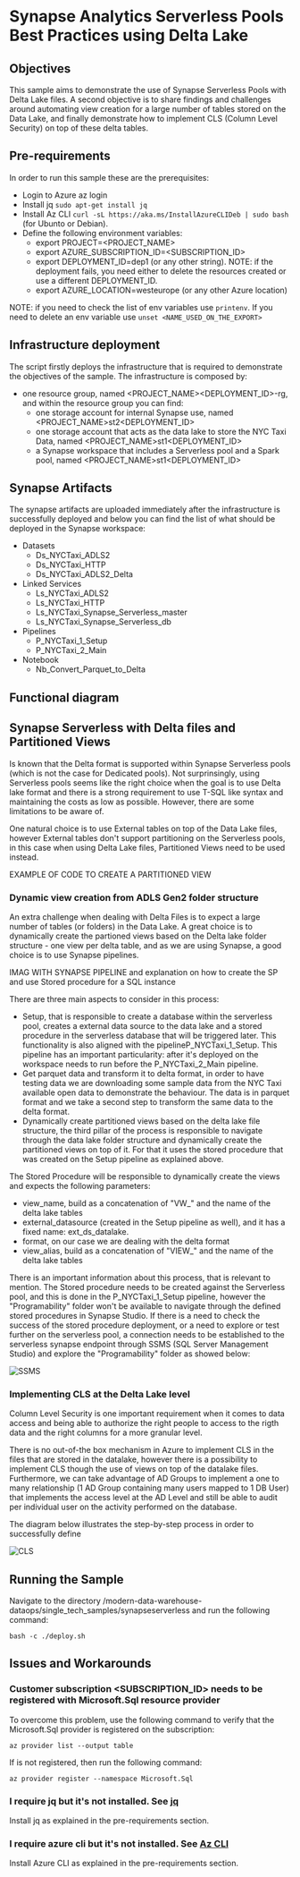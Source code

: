 # Synapse Analytics Serverless Pools Best Practices using Delta Lake

## Objectives

This sample aims to demonstrate the use of Synapse Serverless Pools with Delta Lake files. A second objective is to share findings and challenges around automating view creation for a large number of tables stored on the Data Lake, and finally demonstrate how to implement CLS (Column Level Security) on top of these delta tables.

## Pre-requirements

In order to run this sample these are the prerequisites:

- Login to Azure az login
- Install jq
    ```sudo apt-get install jq```
- Install Az CLI
    ```curl -sL https://aka.ms/InstallAzureCLIDeb | sudo bash``` (for Ubunto or Debian).
- Define the following environment variables:
  - export PROJECT=<PROJECT_NAME>
  - export AZURE_SUBSCRIPTION_ID=<SUBSCRIPTION_ID>
  - export DEPLOYMENT_ID=dep1 (or any other string). NOTE: if the deployment fails, you need either to delete the resources created or use a different DEPLOYMENT_ID.
  - export AZURE_LOCATION=westeurope (or any other Azure location)

NOTE: if you need to check the list of env variables use ```printenv```. If you need to delete an env variable use ```unset <NAME_USED_ON_THE_EXPORT>```

## Infrastructure deployment

The script firstly deploys the infrastructure that is required to demonstrate the objectives of the sample.
The infrastructure is composed by:

- one resource group, named <PROJECT_NAME><DEPLOYMENT_ID>-rg, and within the resource group you can find:
  - one storage account for internal Synapse use, named <PROJECT_NAME>st2<DEPLOYMENT_ID>
  - one storage account that acts as the data lake to store the NYC Taxi Data, named <PROJECT_NAME>st1<DEPLOYMENT_ID>
  - a Synapse workspace that includes a Serverless pool and a Spark pool, named <PROJECT_NAME>st1<DEPLOYMENT_ID>

## Synapse Artifacts

The synapse artifacts are uploaded immediately after the infrastructure is successfully deployed and below you can find the list of what should be deployed in the Synapse workspace:

- Datasets
  - Ds_NYCTaxi_ADLS2
  - Ds_NYCTaxi_HTTP
  - Ds_NYCTaxi_ADLS2_Delta
- Linked Services
  - Ls_NYCTaxi_ADLS2
  - Ls_NYCTaxi_HTTP
  - Ls_NYCTaxi_Synapse_Serverless_master
  - Ls_NYCTaxi_Synapse_Serverless_db
- Pipelines
  - P_NYCTaxi_1_Setup
  - P_NYCTaxi_2_Main
- Notebook
  - Nb_Convert_Parquet_to_Delta

## Functional diagram

## Synapse Serverless with Delta files and Partitioned Views

Is known that the Delta format is supported within Synapse Serverless pools (which is not the case for Dedicated pools). Not surprinsingly, using Serverless pools seems like the right choice when the goal is to use Delta lake format and there is a strong requirement to use T-SQL like syntax and maintaining the costs as low as possible. However, there are some limitations to be aware of.

One natural choice is to use External tables on top of the Data Lake files, however External tables don't support partitioning on the Serverless pools, in this case when using Delta Lake files, Partitioned Views need to be used instead.

EXAMPLE OF CODE TO CREATE A PARTITIONED VIEW

### Dynamic view creation from ADLS Gen2 folder structure

An extra challenge when dealing with Delta Files is to expect a large number of tables (or folders) in the Data Lake. A great choice is to dynamically create the partioned views based on the Delta lake folder structure - one view per delta table, and as we are using Synapse, a good choice is to use Synapse pipelines.

IMAG WITH SYNAPSE PIPELINE and explanation on how to create the SP and use Stored procedure for a SQL instance

There are three main aspects to consider in this process:

- Setup, that is responsible to create a database within the serverless pool, creates a external data source to the data lake and a stored procedure in the serverless database that will be triggered later. This functionality is also aligned with the pipelineP_NYCTaxi_1_Setup. This pipeline has an important particularity: after it's deployed on the workspace needs to run before the P_NYCTaxi_2_Main pipeline.
- Get parquet data and transform it to delta format, in order to have testing data we are downloading some sample data from the NYC Taxi available open data to demonstrate the behaviour. The data is in parquet format and we take a second step to transform the same data to the delta format.
- Dynamically create partitioned views based on the delta lake file structure, the third pillar of the process is responsible to navigate through the data lake folder structure and dynamically create the partitioned views on top of it. For that it uses the stored procedure that was created on the Setup pipeline as explained above.

The Stored Procedure will be responsible to dynamically create the views and expects the following parameters:

- view_name, build as a concatenation of "VW_" and the name of the delta lake tables
- external_datasource (created in the Setup pipeline as well), and it has a fixed name: ext_ds_datalake.
- format, on our case we are dealing with the delta format
- view_alias, build as a concatenation of "VIEW_" and the name of the delta lake tables

There is an important information about this process, that is relevant to mention. The Stored procedure needs to be created against the Serverless pool, and this is done in the P_NYCTaxi_1_Setup pipeline, however the "Programability" folder won't be available to navigate through the defined stored procedures in Synapse Studio. If there is a need to check the success of the stored procedure deployment, or a need to explore or test further on the serverless pool, a connection needs to be established to the serverless synapse endpoint through SSMS (SQL Server Management Studio) and explore the "Programability" folder as showed below:

![SSMS](./images/SSMS.jpg)

### Implementing CLS at the Delta Lake level

Column Level Security is one important requirement when it comes to data access and being able to authorize the right people to access to the rigth data and the right columns for a more granular level.

There is no out-of-the box mechanism in Azure to implement CLS in the files that are stored in the datalake, however there is a possibility to implement CLS though the use of views on top of the datalake files. Furthermore, we can take advantage of AD Groups to implement a one to many relationship (1 AD Group containing many users mapped to 1 DB User) that implements the access level at the AD Level and still be able to audit per individual user on the activity performed on the database.

The diagram below illustrates the step-by-step process in order to successfully define

![CLS](./images/CLS.jpg)

## Running the Sample

Navigate to the directory /modern-data-warehouse-dataops/single_tech_samples/synapseserverless and run the following command:

```bash -c ./deploy.sh```

## Issues and Workarounds

### Customer subscription <SUBSCRIPTION_ID> needs to be registered with Microsoft.Sql resource provider

To overcome this problem, use the following command to verify that the Microsoft.Sql provider is registered on the subscription:

```az provider list --output table```

If is not registered, then run the following command:

```az provider register --namespace Microsoft.Sql```

### I require jq but it's not installed. See [jq](https://stedolan.github.io/jq/)

Install jq as explained in the pre-requirements section.

### I require azure cli but it's not installed. See [Az CLI](https://bit.ly/2Gc8IsS)

Install Azure CLI as explained in the pre-requirements section.
